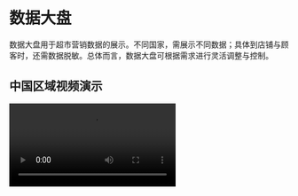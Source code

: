 # 数据大盘

数据大盘用于超市营销数据的展示。不同国家，需展示不同数据；具体到店铺与顾客时，还需数据脱敏。总体而言，数据大盘可根据需求进行灵活调整与控制。

## 中国区域视频演示

<video src="https://resume-assets.obs-website.cn-east-3.myhuaweicloud.com/shop-data/china.mp4" controls="controls">您的浏览器不支持视频，请更新浏览器后重试。</video>